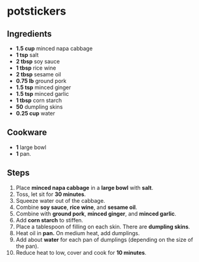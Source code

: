 # potstickers


## Ingredients
- **1.5 cup** minced napa cabbage
- **1 tsp** salt
- **2 tbsp** soy sauce
- **1 tbsp** rice wine
- **2 tbsp** sesame oil
- **0.75 lb** ground pork
- **1.5 tsp** minced ginger
- **1.5 tsp** minced garlic
- **1 tbsp** corn starch
- **50** dumpling skins
- **0.25 cup** water

## Cookware
- **1** large bowl
- **1** pan.

## Steps
1. Place **minced napa cabbage** in a **large bowl** with **salt**.
2. Toss, let sit for **30 minutes**.
3. Squeeze water out of the cabbage.
4. Combine **soy sauce**, **rice wine**, and **sesame oil**.
5. Combine with **ground pork**, **minced ginger**, and **minced garlic**.
6. Add **corn starch** to stiffen.
7. Place a tablespoon of filling on each skin. There are **dumpling skins**.
8. Heat oil in **pan.** On medium heat, add dumplings.
9. Add about **water** for each pan of dumplings (depending on the size of the pan).
10. Reduce heat to low, cover and cook for **10 minutes**.
